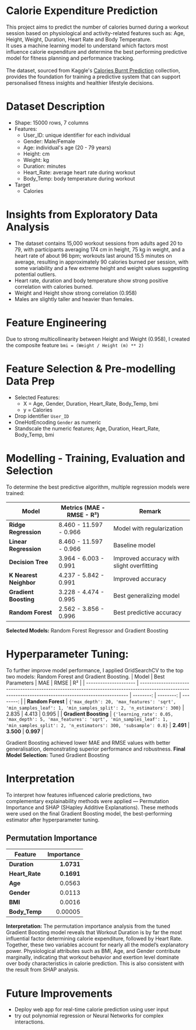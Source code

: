 # Calorie Expenditure Prediction
This project aims to predict the number of calories burned during a workout session based on physiological and activity-related features such as: Age, Height, Weight, Duration, Heart Rate and Body Temperature. 
<br>It uses a machine learning model to understand which factors most influence calorie expenditure and determine the best performing  predictive model for fitness planning and performance tracking.</br>
<br>The dataset, sourced from Kaggle's [Calories Burnt Prediction](https://www.kaggle.com/datasets/ruchikakumbhar/calories-burnt-prediction/data) collection, provides the foundation for training a predictive system that can support personalised fitness insights and healthier lifestyle decisions.</br>

# Dataset Description
 - Shape: 15000 rows, 7 columns
 - Features:
   - User_ID: unique identifier for each individual
   - Gender: Male/Female
   - Age: individual's age (20 - 79 years)
   - Height: cm
   - Weight: kg
   - Duration: minutes
   - Heart_Rate: average heart rate during workout
   - Body_Temp: body temperature during workout
  - Target
    - Calories

# Insights from Exploratory Data Analysis
- The dataset contains 15,000 workout sessions from adults aged 20 to 79, with participants averaging 174 cm in height, 75 kg in weight, and a heart rate of about 96 bpm; workouts last around 15.5 minutes on average, resulting in approximately 90 calories burned per session, with some variability and a few extreme height and weight values suggesting potential outliers.
- Heart rate, duration and body temperature show strong positive correlation with calories burned.
- Weight and Height show strong correlation (0.958)
- Males are slightly taller and heavier than females.

# Feature Engineering
Due to strong multicollinearity between Height and Weight (0.958), I created the composite feature `bmi = (Weight / Height (m) ** 2)`

# Feature Selection & Pre-modelling Data Prep
  - Selected Features:
      -  X = Age, Gender, Duration, Heart_Rate, Body_Temp, bmi
      -  y = Calories
  - Drop identifier `User_ID`
  - OneHotEncoding `Gender` as numeric
  - Standscale the numeric features; Age, Duration, Heart_Rate, Body_Temp, bmi

# Modelling - Training, Evaluation and Selection
To determine the best predictive algorithm, multiple regression models were trained:

  | Model                  | Metrics (MAE - RMSE - R²) | Remark                                     |
  | ---------------------- | ------------------------- | ------------------------------------------ |
  | **Ridge Regression**   | 8.460 - 11.597 - 0.966    | Model with regularization                             |
  | **Linear Regression**  | 8.460 - 11.597 - 0.966    | Baseline model |
  | **Decision Tree**      | 3.964 - 6.003 - 0.991     | Improved accuracy with slight overfitting  |
  | **K Nearest Neighbor** | 4.237 - 5.842 - 0.991     | Improved accuracy                          |
  | **Gradient Boosting**  | 3.228 - 4.474 - 0.995     | Best generalizing model                    |
  | **Random Forest**      | 2.562 - 3.856 - 0.996     | Best predictive accuracy                   |

**Selected Models:** Random Forest Regressor and Gradient Boosting

# Hyperparameter Tuning:
To further improve model performance, I applied GridSearchCV to the top two models: Random Forest and Gradient Boosting.
| Model                 | Best Parameters                                                                                                                                         |        MAE |      RMSE |        R² |
| --------------------- | ------------------------------------------------------------------------------------------------------------------------------------------------------- | --------: | --------: | --------: |
| **Random Forest**     | `{'max_depth': 20, 'max_features': 'sqrt', 'min_samples_leaf': 1, 'min_samples_split': 2, 'n_estimators': 300}`                                         |     2.835 |     4.413 |     0.995 |
| **Gradient Boosting** | `{'learning_rate': 0.05, 'max_depth': 5, 'max_features': 'sqrt', 'min_samples_leaf': 1, 'min_samples_split': 2, 'n_estimators': 300, 'subsample': 0.8}` | **2.491** | **3.500** | **0.997** |

Gradient Boosting achieved lower MAE and RMSE values with better generalisation, demonstrating superior performance and robustness.
**Final Model Selection:** Tuned Gradient Boosting

# Interpretation
To interpret how features influenced calorie predictions, two complementary explainability methods were applied — Permutation Importance and SHAP (SHapley Additive Explanations).
These methods were used on the final Gradient Boosting model, the best-performing estimator after hyperparameter tuning.

## Permutation Importance
| Feature        | Importance |
| -------------- | ---------: |
| **Duration**   | **1.0731** |
| **Heart_Rate** | **0.1691** |
| **Age**        |     0.0563 |
| **Gender**     |     0.0113 |
| **BMI**        |     0.0016 |
| **Body_Temp**  |    0.00005 |
    
**Interpretation:** The permutation importance analysis from the tuned Gradient Boosting model reveals that Workout Duration is by far the most influential factor determining calorie expenditure, followed by Heart Rate. Together, these two variables account for nearly all the model’s explanatory power.
Physiological attributes such as BMI, Age, and Gender contribute marginally, indicating that workout behavior and exertion level dominate over body characteristics in calorie prediction.
This is also consistent with the result from SHAP analysis.

# Future Improvements
- Deploy web app for real-time calorie prediction using user input
- try out polynomial regression or Neural Networks for complex interactions.
